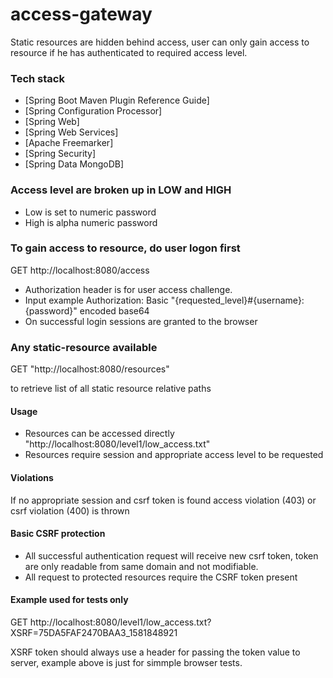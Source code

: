 # access-gateway

Static resources are hidden behind access, user can only gain access to resource if he has authenticated to required access level.

### Tech stack
* [Spring Boot Maven Plugin Reference Guide]
* [Spring Configuration Processor]
* [Spring Web]
* [Spring Web Services]
* [Apache Freemarker]
* [Spring Security]
* [Spring Data MongoDB]


### Access level are broken up in LOW and HIGH

* Low is set to numeric password
* High is alpha numeric password


### To gain access to resource, do user logon first

GET http://localhost:8080/access

* Authorization header is for user access challenge.
* Input example Authorization: Basic "{requested_level}#{username}:{password}" encoded base64 
* On successful login sessions are granted to the browser

### Any static-resource available 

GET "http://localhost:8080/resources"

to retrieve list of all static resource relative paths 

#### Usage
* Resources can be accessed directly "http://localhost:8080/level1/low_access.txt" 
* Resources require session and appropriate access level to be requested 

#### Violations
If no appropriate session and csrf token is found access violation (403) or csrf violation (400) is thrown

#### Basic CSRF protection

* All successful authentication request will receive new csrf token, token are only readable from same domain and not modifiable. 
* All request to protected resources require the CSRF token present

#### Example used for tests only

GET  http://localhost:8080/level1/low_access.txt?XSRF=75DA5FAF2470BAA3_1581848921

XSRF token should always use a header for passing the token value to server, example above is just for simmple browser tests.

